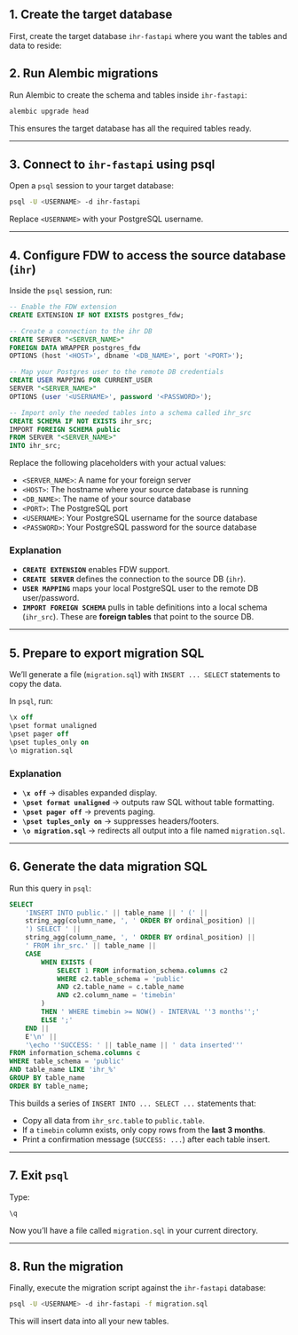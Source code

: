 ## 1. Create the target database

First, create the target database `ihr-fastapi` where you want the tables and data to reside:


## 2. Run Alembic migrations

Run Alembic to create the schema and tables inside `ihr-fastapi`:

```bash
alembic upgrade head
```

This ensures the target database has all the required tables ready.

---

## 3. Connect to `ihr-fastapi` using psql

Open a `psql` session to your target database:

```bash
psql -U <USERNAME> -d ihr-fastapi
```

Replace `<USERNAME>` with your PostgreSQL username.

---
## 4. Configure FDW to access the source database (`ihr`)

Inside the `psql` session, run:

```sql
-- Enable the FDW extension
CREATE EXTENSION IF NOT EXISTS postgres_fdw;

-- Create a connection to the ihr DB
CREATE SERVER "<SERVER_NAME>"
FOREIGN DATA WRAPPER postgres_fdw
OPTIONS (host '<HOST>', dbname '<DB_NAME>', port '<PORT>');

-- Map your Postgres user to the remote DB credentials
CREATE USER MAPPING FOR CURRENT_USER
SERVER "<SERVER_NAME>"
OPTIONS (user '<USERNAME>', password '<PASSWORD>');

-- Import only the needed tables into a schema called ihr_src
CREATE SCHEMA IF NOT EXISTS ihr_src;
IMPORT FOREIGN SCHEMA public
FROM SERVER "<SERVER_NAME>"
INTO ihr_src;
```

Replace the following placeholders with your actual values:
- `<SERVER_NAME>`: A name for your foreign server 
- `<HOST>`: The hostname where your source database is running 
- `<DB_NAME>`: The name of your source database 
- `<PORT>`: The PostgreSQL port 
- `<USERNAME>`: Your PostgreSQL username for the source database
- `<PASSWORD>`: Your PostgreSQL password for the source database

### Explanation

* **`CREATE EXTENSION`** enables FDW support.
* **`CREATE SERVER`** defines the connection to the source DB (`ihr`).
* **`USER MAPPING`** maps your local PostgreSQL user to the remote DB user/password.
* **`IMPORT FOREIGN SCHEMA`** pulls in table definitions into a local schema (`ihr_src`). These are **foreign tables** that point to the source DB.

---

## 5. Prepare to export migration SQL

We’ll generate a file (`migration.sql`) with `INSERT ... SELECT` statements to copy the data.

In `psql`, run:

```sql
\x off
\pset format unaligned
\pset pager off
\pset tuples_only on
\o migration.sql
```

### Explanation

* **`\x off`** → disables expanded display.
* **`\pset format unaligned`** → outputs raw SQL without table formatting.
* **`\pset pager off`** → prevents paging.
* **`\pset tuples_only on`** → suppresses headers/footers.
* **`\o migration.sql`** → redirects all output into a file named `migration.sql`.

---

## 6. Generate the data migration SQL

Run this query in `psql`:

```sql
SELECT 
    'INSERT INTO public.' || table_name || ' (' ||
    string_agg(column_name, ', ' ORDER BY ordinal_position) ||
    ') SELECT ' ||
    string_agg(column_name, ', ' ORDER BY ordinal_position) ||
    ' FROM ihr_src.' || table_name ||
    CASE 
        WHEN EXISTS (
            SELECT 1 FROM information_schema.columns c2
            WHERE c2.table_schema = 'public' 
            AND c2.table_name = c.table_name 
            AND c2.column_name = 'timebin'
        ) 
        THEN ' WHERE timebin >= NOW() - INTERVAL ''3 months'';'
        ELSE ';'
    END ||
    E'\n' ||
    '\echo ''SUCCESS: ' || table_name || ' data inserted'''
FROM information_schema.columns c
WHERE table_schema = 'public' 
AND table_name LIKE 'ihr_%'
GROUP BY table_name
ORDER BY table_name;
```

This builds a series of `INSERT INTO ... SELECT ...` statements that:

* Copy all data from `ihr_src.table` to `public.table`.
* If a `timebin` column exists, only copy rows from the **last 3 months**.
* Print a confirmation message (`SUCCESS: ...`) after each table insert.

---

## 7. Exit `psql`

Type:

```sql
\q
```

Now you’ll have a file called `migration.sql` in your current directory.

---

## 8. Run the migration

Finally, execute the migration script against the `ihr-fastapi` database:

```bash
psql -U <USERNAME> -d ihr-fastapi -f migration.sql
```

This will insert data into all your new tables.
